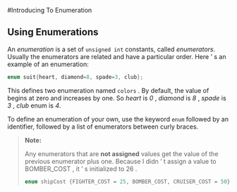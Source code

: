 #Introducing To Enumeration

## Using Enumerations

An *enumeration* is a set of `unsigned int` constants, called *enumerators*. Usually the enumerators are related and have a particular order. Here ’ s an example of an enumeration: 
```c++
enum suit{heart, diamond=8, spade=3, club};
```

This defines two enumeration named `colors` . By default, the value of begins at zero and increases by one. So *heart* is *0* , *diamond* is *8* , *spade* is *3* , *club* enum is *4*. 

To define an enumeration of your own, use the keyword `enum` followed by an identifier, followed by a list of enumerators between curly braces. 

> **Note:**
> 
> Any enumerators that are **not assigned** values get the value of the previous enumerator plus one. Because I didn ’ t assign a value to BOMBER_COST , it ’ s initialized to 26 .
> ```c++
> enum shipCost {FIGHTER_COST = 25, BOMBER_COST, CRUISER_COST = 50};
> ```

